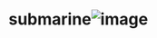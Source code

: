 # submarine![image](https://github.com/VladosNasos/submarine/assets/126729032/88e7482a-ad3a-4821-afd3-3cba9e7a61d2)
